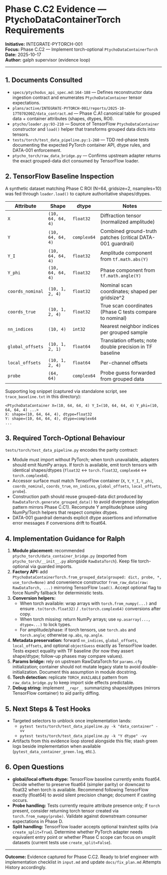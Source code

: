 # Phase C.C2 Evidence — PtychoDataContainerTorch Requirements

**Initiative:** INTEGRATE-PYTORCH-001  
**Focus:** Phase C.C2 — Implement torch-optional `PtychoDataContainerTorch`  
**Date:** 2025-10-17  
**Author:** galph supervisor (evidence loop)

---

## 1. Documents Consulted
- `specs/ptychodus_api_spec.md:164-188` — Defines reconstructor data ingestion contract and enumerates `PtychoDataContainer` tensor expectations.
- `plans/active/INTEGRATE-PYTORCH-001/reports/2025-10-17T070200Z/data_contract.md` — Phase C.A1 canonical table for grouped data + container attributes (shapes, dtypes, ROI).
- `ptycho/loader.py:93-210` — Source of TensorFlow `PtychoDataContainer` constructor and `load()` helper that transforms grouped data dicts into tensors.
- `tests/torch/test_data_pipeline.py:1-260` — TDD red-phase tests documenting the expected PyTorch container API, dtype rules, and DATA-001 enforcement.
- `ptycho_torch/raw_data_bridge.py` — Confirms upstream adapter returns the exact grouped-data dict consumed by TensorFlow loader.

## 2. TensorFlow Baseline Inspection
A synthetic dataset matching Phase C ROI (N=64, gridsize=2, nsamples=10) was fed through `loader.load()` to capture authoritative shapes/dtypes.

| Attribute | Shape | dtype | Notes |
|-----------|-------|-------|-------|
| `X` | `(10, 64, 64, 4)` | `float32` | Diffraction tensor (normalized amplitude) |
| `Y` | `(10, 64, 64, 4)` | `complex64` | Combined ground-truth patches (critical DATA-001 guardrail) |
| `Y_I` | `(10, 64, 64, 4)` | `float32` | Amplitude component from `tf.math.abs(Y)` |
| `Y_phi` | `(10, 64, 64, 4)` | `float32` | Phase component from `tf.math.angle(Y)` |
| `coords_nominal` | `(10, 1, 2, 4)` | `float32` | Nominal scan coordinates; shaped per gridsize^2 |
| `coords_true` | `(10, 1, 2, 4)` | `float32` | True scan coordinates (Phase C tests compare to nominal) |
| `nn_indices` | `(10, 4)` | `int32` | Nearest neighbor indices per grouped sample |
| `global_offsets` | `(10, 1, 2, 1)` | `float64` | Translation offsets; note double precision in TF baseline |
| `local_offsets` | `(10, 1, 2, 4)` | `float64` | Per-channel offsets |
| `probe` | `(64, 64)` | `complex64` | Probe guess forwarded from grouped data |

Supporting log snippet (captured via standalone script, see `trace_baseline.txt` in this directory):
```
<PtychoDataContainer X=(10, 64, 64, 4) Y_I=(10, 64, 64, 4) Y_phi=(10, 64, 64, 4) ...>
X: shape=(10, 64, 64, 4), dtype=float32
Y: shape=(10, 64, 64, 4), dtype=complex64
...
```

## 3. Required Torch-Optional Behaviour
`tests/torch/test_data_pipeline.py` encodes the parity contract:
- Module must import without PyTorch; when torch unavailable, adapters should emit NumPy arrays. If torch is available, emit torch tensors with identical shapes/dtypes (`float32` ↔ `torch.float32`, `complex64` ↔ `torch.complex64`).
- Accessor surface must match TensorFlow container (`X`, `Y`, `Y_I`, `Y_phi`, `coords_nominal`, `coords_true`, `nn_indices`, `global_offsets`, `local_offsets`, `probe`).
- Construction path should reuse grouped-data dict produced by `RawDataTorch.generate_grouped_data()` to avoid divergence (delegation pattern mirrors Phase C.C1). Recompute Y amplitude/phase using NumPy/Torch helpers that respect complex dtypes.
- DATA-001 guardrail demands explicit dtype assertions and informative error messages if conversions drift to float64.

## 4. Implementation Guidance for Ralph
1. **Module placement:** recommended `ptycho_torch/data_container_bridge.py` (exported from `ptycho_torch/__init__.py` alongside `RawDataTorch`). Keep file torch-optional via guarded imports.  
2. **Factory API:** add `PtychoDataContainerTorch.from_grouped_data(grouped: dict, probe, *, use_torch=None)` and convenience constructor `from_raw_data(raw: RawDataTorch, ...)` mirroring TensorFlow `load()`. Accept optional flag to force NumPy fallback for deterministic tests.  
3. **Conversion helpers:**  
   - When torch available: wrap arrays with `torch.from_numpy(...)` and ensure `.to(torch.float32)` / `.to(torch.complex64)` conversions after copy.  
   - When torch missing: return NumPy arrays; use `np.asarray(..., dtype=...)` to lock types.  
   - For amplitude/phase: if torch tensors, use `torch.abs` and `torch.angle`; otherwise `np.abs`, `np.angle`.  
4. **Metadata preservation:** forward `nn_indices`, `global_offsets`, `local_offsets`, and optional `objectGuess` exactly as TensorFlow loader. Tests expect equality with TF baseline (for now they assert shape/dtype; follow-up phases may compare values).  
5. **Params bridge:** rely on upstream RawDataTorch for `params.cfg` initialization; container should not mutate legacy state to avoid double-initialization. Document this assumption in module docstring.  
6. **Torch detection:** replicate `TORCH_AVAILABLE` pattern from `raw_data_bridge.py` to keep import side effects predictable.  
7. **Debug string:** implement `__repr__` summarizing shapes/dtypes (mirrors TensorFlow container) to aid parity diffing.

## 5. Next Steps & Test Hooks
- Targeted selectors to unblock once implementation lands:  
  - `pytest tests/torch/test_data_pipeline.py -k "data_container" -vv`  
  - `pytest tests/torch/test_data_pipeline.py -k "Y dtype" -vv`
- Artifacts from this evidence loop stored alongside this file; stash green logs beside implementation when available (`pytest_data_container_green.log`, etc.).

## 6. Open Questions
- **global/local offsets dtype:** TensorFlow baseline currently emits float64. Decide whether to preserve float64 (simpler parity) or downcast to float32 when torch is available. Recommend following TensorFlow exactly (float64) to avoid silent precision change; document if casting occurs.  
- **Probe handling:** Tests currently require attribute presence only; if `torch` present, consider returning torch tensor created via `torch.from_numpy(probe)`. Validate against downstream consumer expectations in Phase D.  
- **Split handling:** TensorFlow loader accepts optional train/test splits (via `create_split=True`). Determine whether PyTorch adapter needs equivalent entry point or whether Phase C scope can focus on unsplit datasets (current tests use `create_split=False`).

---

**Outcome:** Evidence captured for Phase C.C2. Ready to brief engineer with implementation checklist in `input.md` and update `docs/fix_plan.md` Attempts History accordingly.
